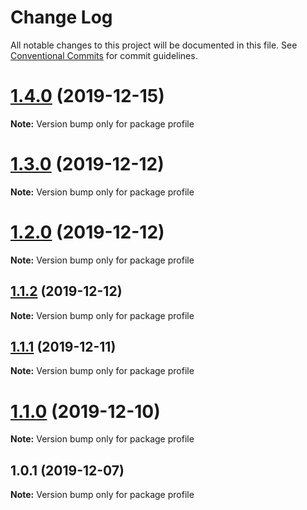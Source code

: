 # Change Log

All notable changes to this project will be documented in this file.
See [Conventional Commits](https://conventionalcommits.org) for commit guidelines.

# [1.4.0](https://github.com/Ganevru/gatsby-theme-chronoblog/compare/profile@1.3.0...profile@1.4.0) (2019-12-15)

**Note:** Version bump only for package profile





# [1.3.0](https://github.com/Ganevru/gatsby-theme-chronoblog/compare/profile@1.2.0...profile@1.3.0) (2019-12-12)

**Note:** Version bump only for package profile





# [1.2.0](https://github.com/Ganevru/gatsby-theme-chronoblog/compare/profile@1.1.2...profile@1.2.0) (2019-12-12)

**Note:** Version bump only for package profile





## [1.1.2](https://github.com/Ganevru/gatsby-theme-chronoblog/compare/profile@1.1.1...profile@1.1.2) (2019-12-12)

**Note:** Version bump only for package profile





## [1.1.1](https://github.com/Ganevru/gatsby-theme-chronoblog/compare/profile@1.1.0...profile@1.1.1) (2019-12-11)

**Note:** Version bump only for package profile





# [1.1.0](https://github.com/Ganevru/gatsby-theme-chronoblog/compare/profile@1.0.1...profile@1.1.0) (2019-12-10)

**Note:** Version bump only for package profile





## 1.0.1 (2019-12-07)

**Note:** Version bump only for package profile
